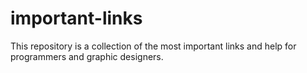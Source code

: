 # important-links
This repository is a collection of the most important links and help for programmers and graphic designers.
